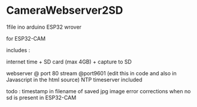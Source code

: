 # CameraWebserver2SD
1file ino arduino ESP32 wrover

for ESP32-CAM

includes : 

internet time 
+
SD card (max 4GB)
+
capture to SD


webserver @ port 80
stream @port9601  (edit this in code and also in Javascript in the html source)
NTP timeserver included


todo : timestamp in filename of saved jpg image
error corrections when no sd is present in ESP32-CAM

